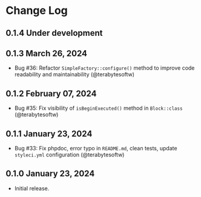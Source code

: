 Change Log
==========

## 0.1.4 Under development

## 0.1.3 March 26, 2024

- Bug #36: Refactor `SimpleFactory::configure()` method to improve code readability and maintainability (@terabytesoftw)

## 0.1.2 February 07, 2024

- Bug #35: Fix visibility of `isBeginExecuted()` method in `Block::class` (@terabytesoftw)

## 0.1.1 January 23, 2024

- Bug #33: Fix phpdoc, error typo in `README.md`, clean tests, update `styleci.yml` configuration (@terabytesoftw)

## 0.1.0 January 23, 2024

- Initial release.
